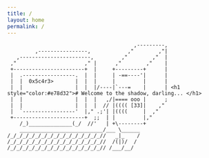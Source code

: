```yaml
---
title: /
layout: home
permalink: /
---
```


                                             ,---------,
             ,----------------,            ,"        ,"|
       ,-----------------------,         ,"        ,"  |
     ,"                      ," |      ,"        ,"    |
     +-----------------------+  |     +---------+      |
     |  .-----------------.  |  |     | -==----'|      |
     |  |  0x5c4r3>       |  |  |     |         |      |
     |  |                 |  |  |/----|`---=    |      | <h1 style="color:#e78d32"># Welcome to the shadow, darling... </h1>
     |  |                 |  |  |   ,/|==== ooo |      ;
     |  |                 |  |  |  // |(((( [33]|    ,"
     |  `-----------------'  |," .;'| |((((     |  ,"
     +-----------------------+  ;;  | |         |,"
        /_)______________(_/  //'   | +\--------+
        ___________________________/___ \______
    /_/_/_/_/_/_/_/_/_/_/_/_/_/_/_//   _|_    /
    /_/_/_/_/_/_/_/_/_/_/_/_/_/_/_//  /(|)/  /
    /_/_/_/_/_/_/_/_/_/_/_/_/_/_/_// /___/__/



